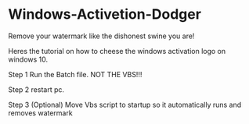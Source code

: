 # Windows-Activetion-Dodger
Remove your watermark like the dishonest swine you are!

Heres the tutorial on how to cheese the windows activation logo on windows 10.

Step 1 Run the Batch file. NOT THE VBS!!!

Step 2 restart pc.

Step 3 (Optional) Move Vbs script to startup so it automatically runs and removes watermark
